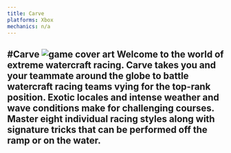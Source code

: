 ```yaml
---
title: Carve
platforms: Xbox
mechanics: n/a
---
```

#Carve
![game cover art](//images.igdb.com/igdb/image/upload/t_thumb/le3e6dq2jsctvh9twf4c.jpg "Logo Title Text 1")
Welcome to the world of extreme watercraft racing. Carve takes you and your teammate around the globe to battle watercraft racing teams vying for the top-rank position. Exotic locales and intense weather and wave conditions make for challenging courses. Master eight individual racing styles along with signature tricks that can be performed off the ramp or on the water.
-
